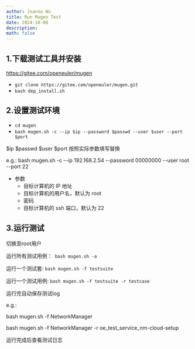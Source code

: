 ```yaml
---
author: Joanna Wu
title: Run Mugen Test
date: 2024-10-08
description: 
math: false
---
```


## 1.下载测试工具并安装

https://gitee.com/openeuler/mugen

+ ``git clone https://gitee.com/openeuler/mugen.git``
+ ``bash dep_install.sh``

## 2.设置测试环境

- ``cd mugen``
- `bash mugen.sh -c --ip $ip --password $passwd --user $user --port $port`

$ip   $passwd  $user   $port  按照实际参数填写替换

e.g.: bash mugen.sh -c --ip 192.168.2.54 --password 00000000 --user root --port 22


- 参数
  - 目标计算机的 IP 地址
  - 目标计算机的用户名，默认为 root
  - 密码
  - 目标计算机的 ssh 端口，默认为 22

## 3.运行测试

切换至root用户

运行所有测试用例：` bash mugen.sh -a`

运行一个测试套:  `bash mugen.sh -f testsuite`

运行一个测试用例:  `bash mugen.sh -f testsuite -r testcase`

运行完自动保存测试log

e.g.:  

bash mugen.sh -f NetworkManager

bash mugen.sh -f NetworkManager -r oe_test_service_nm-cloud-setup  

运行完成后查看测试日志

